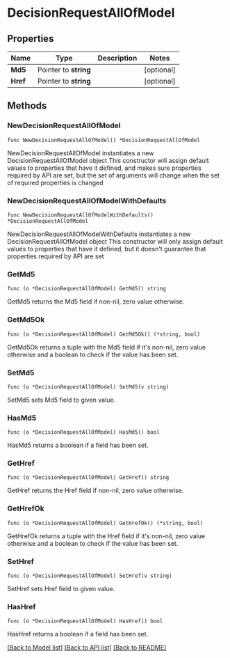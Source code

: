 # DecisionRequestAllOfModel

## Properties

Name | Type | Description | Notes
------------ | ------------- | ------------- | -------------
**Md5** | Pointer to **string** |  | [optional] 
**Href** | Pointer to **string** |  | [optional] 

## Methods

### NewDecisionRequestAllOfModel

`func NewDecisionRequestAllOfModel() *DecisionRequestAllOfModel`

NewDecisionRequestAllOfModel instantiates a new DecisionRequestAllOfModel object
This constructor will assign default values to properties that have it defined,
and makes sure properties required by API are set, but the set of arguments
will change when the set of required properties is changed

### NewDecisionRequestAllOfModelWithDefaults

`func NewDecisionRequestAllOfModelWithDefaults() *DecisionRequestAllOfModel`

NewDecisionRequestAllOfModelWithDefaults instantiates a new DecisionRequestAllOfModel object
This constructor will only assign default values to properties that have it defined,
but it doesn't guarantee that properties required by API are set

### GetMd5

`func (o *DecisionRequestAllOfModel) GetMd5() string`

GetMd5 returns the Md5 field if non-nil, zero value otherwise.

### GetMd5Ok

`func (o *DecisionRequestAllOfModel) GetMd5Ok() (*string, bool)`

GetMd5Ok returns a tuple with the Md5 field if it's non-nil, zero value otherwise
and a boolean to check if the value has been set.

### SetMd5

`func (o *DecisionRequestAllOfModel) SetMd5(v string)`

SetMd5 sets Md5 field to given value.

### HasMd5

`func (o *DecisionRequestAllOfModel) HasMd5() bool`

HasMd5 returns a boolean if a field has been set.

### GetHref

`func (o *DecisionRequestAllOfModel) GetHref() string`

GetHref returns the Href field if non-nil, zero value otherwise.

### GetHrefOk

`func (o *DecisionRequestAllOfModel) GetHrefOk() (*string, bool)`

GetHrefOk returns a tuple with the Href field if it's non-nil, zero value otherwise
and a boolean to check if the value has been set.

### SetHref

`func (o *DecisionRequestAllOfModel) SetHref(v string)`

SetHref sets Href field to given value.

### HasHref

`func (o *DecisionRequestAllOfModel) HasHref() bool`

HasHref returns a boolean if a field has been set.


[[Back to Model list]](../README.md#documentation-for-models) [[Back to API list]](../README.md#documentation-for-api-endpoints) [[Back to README]](../README.md)


